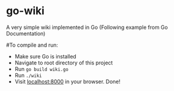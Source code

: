go-wiki
=======

A very simple wiki implemented in Go (Following example from Go Documentation)

#To compile and run:
* Make sure Go is installed
* Navigate to root directory of this project
* Run ```go build wiki.go```
* Run ```./wiki```
* Visit [localhost:8000](http://localhost8080) in your browser. Done!
